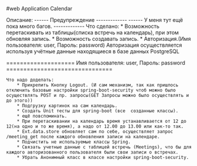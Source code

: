 #web Application Calendar

Описание:
------ Предупреждение -------------
------ У меня тут ещё пока много багов. -------------
	Что сделано:
		* Возможность перетаскивать из таблицы(списка встречь на календарь), при этом обновляя запись.
		* Возможность создавать запись.
		* Авторизация.(Имя пользователя: user, Пароль: password) Авторизация осуществляется используя учётные данные находящиеся в базе данных PostgreSQL
		
==================== Имя пользователя: user, Пароль: password ===============================

	Что надо доделать:
		* Прикрепить Кнопку Logout. (И сам механизм, так как пришлось отключить базовые настройки spring-boot-security чтоб можно было осуществлять POST и пр. запросы(GET Запросы можно было осуществлять и до этого)) 
		* Подгрузку картинок на сам календарь.
		* Создать Unit тесты для spring-boot (все  созданные классы).
		* ещё повспоминать.
		* При перетаскивании на календарь время устанавливается от 12 до 12(на одно и то же время), а надо от 12.00 до 13.00 или как-то так.
		* Ext.data.store обновляет сам по себе, осуществляет запрос /meeting_get после каждого обновления записи на календаре.
		* Подчистить не используемые классы Spring.
		* Связать учетные данные с таблицей встречь (Meetings), что бы для каждого авторизованного пользователя были свои записи о встречах.
		* Убрать Анонимный класс в классе настройки spring-boot-security.
	